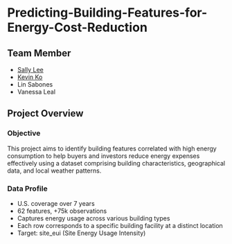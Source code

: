 # Predicting-Building-Features-for-Energy-Cost-Reduction

## Team Member
- [Sally Lee](https://github.com/sallylee0801)
- [Kevin Ko](https://github.com/kevinkooo)
- Lin Sabones
- Vanessa Leal

## Project Overview
### Objective
This project aims to identify building features correlated with high energy consumption to help buyers and investors reduce energy expenses effectively using a dataset comprising building characteristics, geographical data, and local weather patterns.
### Data Profile
- U.S. coverage over 7 years 
- 62 features, +75k observations
- Captures energy usage across various building types
- Each row corresponds to a specific building facility at a distinct location
- Target: site_eui (Site Energy Usage Intensity)
